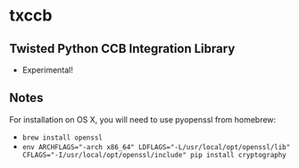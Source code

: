 # txccb

## Twisted Python CCB Integration Library

* Experimental!


## Notes

For installation on OS X, you will need to use pyopenssl from homebrew:

- `brew install openssl`
- `env ARCHFLAGS="-arch x86_64" LDFLAGS="-L/usr/local/opt/openssl/lib" CFLAGS="-I/usr/local/opt/openssl/include" pip install cryptography`
